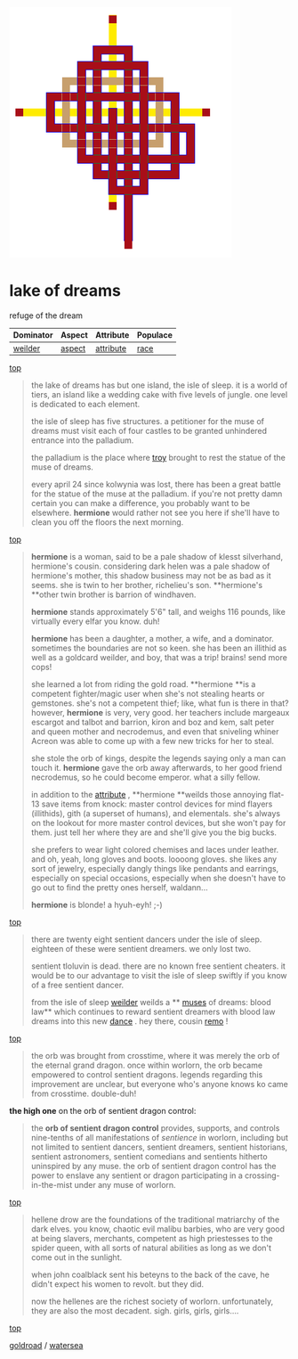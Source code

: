 ![pattern](assets/pattern.gif)

# lake of dreams

refuge of the dream

|  Dominator           |  Aspect            |  Attribute               |  Populace      | 
| -------------------- | ------------------ | ------------------------ | -------------- | 
|  [weilder](weilder)  |  [aspect](aspect)  |  [attribute](attribute)  |  [race](race)  | 

 [top](#top) 
>
>  the lake of dreams has but one island, the isle of sleep. it is a world of tiers, an island like a wedding cake with five levels of jungle. one level is dedicated to each element.
>
>  the isle of sleep has five structures. a petitioner for the muse of dreams must visit each of four castles to be granted unhindered entrance into the palladium.
>
>  the palladium is the place where  [troy](troy.md)  brought to rest the statue of the muse of dreams.
>
>  every april 24 since kolwynia was lost, there has been a great battle for the statue of the muse at the palladium. if you're not pretty damn certain you can make a difference, you probably want to be elsewhere. **hermione** would rather not see you here if she'll have to clean you off the floors the next morning.

 [top](#top) 
>
>  **hermione** is a woman, said to be a pale shadow of klesst silverhand, hermione's cousin. considering dark helen was a pale shadow of hermione's mother, this shadow business may not be as bad as it seems. she is twin to her brother, richelieu's son. **hermione's **other twin brother is barrion of windhaven.
>
>  **hermione** stands approximately 5'6" tall, and weighs 116 pounds, like virtually every elfar you know. duh!
>
>  **hermione** has been a daughter, a mother, a wife, and a dominator. sometimes the boundaries are not so keen. she has been an illithid as well as a goldcard weilder, and boy, that was a trip! brains! send more cops!
>
>  she learned a lot from riding the gold road. **hermione **is a competent fighter/magic user when she's not stealing hearts or gemstones. she's not a competent thief; like, what fun is there in that? however, **hermione** is very, very good. her teachers include margeaux escargot and talbot and barrion, kiron and boz and kem, salt peter and queen mother and necrodemus, and even that sniveling whiner Acreon was able to come up with a few new tricks for her to steal.
>
>  she stole the orb of kings, despite the legends saying only a man can touch it. **hermione** gave the orb away afterwards, to her good friend necrodemus, so he could become emperor. what a silly fellow.
>
>  in addition to the  [attribute](#attribute) , **hermione **weilds those annoying flat-13 save items from knock: master control devices for mind flayers (illithids), gith (a superset of humans), and elementals. she's always on the lookout for more master control devices, but she won't pay for them. just tell her where they are and she'll give you the big bucks.
>
>  she prefers to wear light colored chemises and laces under leather. and oh, yeah, long gloves and boots. loooong gloves. she likes any sort of jewelry, especially dangly things like pendants and earrings, especially on special occasions, especially when she doesn't have to go out to find the pretty ones herself, waldann...
>
>  **hermione** is blonde! a hyuh-eyh! ;-)

 [top](#top) 
>
>  there are twenty eight sentient dancers under the isle of sleep. eighteen of these were sentient dreamers. we only lost two.
>
>  sentient tloluvin is dead. there are no known free sentient cheaters. it would be to our advantage to visit the isle of sleep swiftly if you know of a free sentient dancer.
>
>  from the isle of sleep  [weilder](#weilder)  weilds a ** [muses](muses.md)  of dreams: blood law** which continues to reward sentient dreamers with blood law dreams into this new  [dance](dance.md) . hey there, cousin  [remo](remo.md) !

 [top](#top) 
>
>  the orb was brought from crosstime, where it was merely the orb of the eternal grand dragon. once within worlorn, the orb became empowered to control sentient dragons. legends regarding this improvement are unclear, but everyone who's anyone knows ko came from crosstime. double-duh!

 **the high one** on the orb of sentient dragon control:
>
>  the **orb of sentient dragon control** provides, supports, and controls nine-tenths of all manifestations of *sentience* in worlorn, including but not limited to sentient dancers, sentient dreamers, sentient historians, sentient astronomers, sentient comedians and sentients hitherto uninspired by any muse. the orb of sentient dragon control has the power to enslave any sentient or dragon participating in a crossing-in-the-mist under any muse of worlorn.

 [top](#top) 
>
>  hellene drow are the foundations of the traditional matriarchy of the dark elves. you know, chaotic evil malibu barbies, who are very good at being slavers, merchants, competent as high priestesses to the spider queen, with all sorts of natural abilities as long as we don't come out in the sunlight.
>
>  when john coalblack sent his beteyns to the back of the cave, he didn't expect his women to revolt. but they did.
>
>  now the hellenes are the richest society of worlorn. unfortunately, they are also the most decadent. sigh. girls, girls, girls....

 [top](#top) 

 [goldroad](goldroad.md)  /  [watersea](watersea.md)  

 